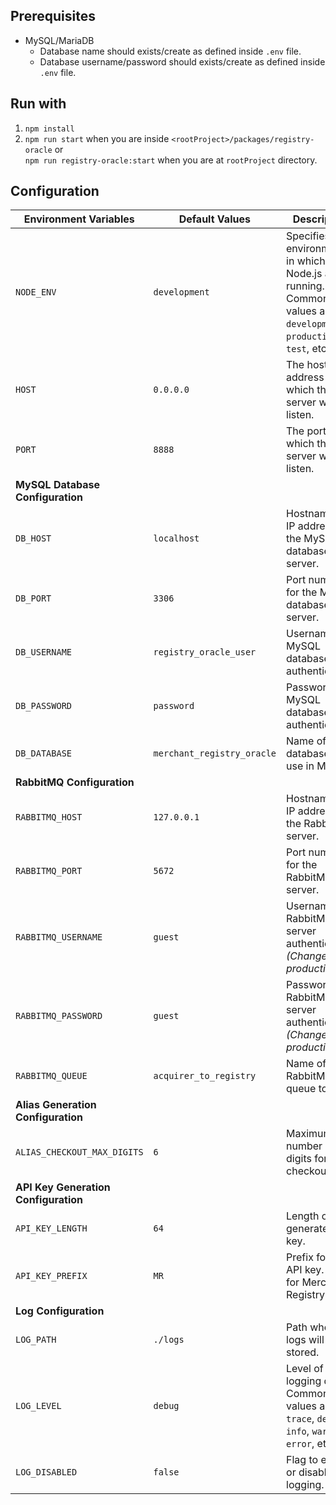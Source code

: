 ## Prerequisites

-   MySQL/MariaDB
    -   Database name should exists/create as defined inside `.env` file.
    -   Database username/password should exists/create as defined inside `.env` file.

## Run with

1. `npm install`
2. `npm run start` when you are inside `<rootProject>/packages/registry-oracle`
   or
   <br />
   `npm run registry-oracle:start` when you are at `rootProject` directory.

## Configuration

| Environment Variables                | Default Values             | Description                                                                                                                |
| ------------------------------------ | -------------------------- | -------------------------------------------------------------------------------------------------------------------------- |
| `NODE_ENV`                           | `development`              | Specifies the environment in which the Node.js app is running. Common values are `development`, `production`, `test`, etc. |
| `HOST`                               | `0.0.0.0`                  | The host IP address on which the server will listen.                                                                       |
| `PORT`                               | `8888`                     | The port on which the server will listen.                                                                                  |
| **MySQL Database Configuration**     |                            |                                                                                                                            |
| `DB_HOST`                            | `localhost`                | Hostname or IP address of the MySQL database server.                                                                       |
| `DB_PORT`                            | `3306`                     | Port number for the MySQL database server.                                                                                 |
| `DB_USERNAME`                        | `registry_oracle_user`     | Username for MySQL database authentication.                                                                                |
| `DB_PASSWORD`                        | `password`                 | Password for MySQL database authentication.                                                                                |
| `DB_DATABASE`                        | `merchant_registry_oracle` | Name of the database to use in MySQL.                                                                                      |
| **RabbitMQ Configuration**           |                            |                                                                                                                            |
| `RABBITMQ_HOST`                      | `127.0.0.1`                | Hostname or IP address of the RabbitMQ server.                                                                             |
| `RABBITMQ_PORT`                      | `5672`                     | Port number for the RabbitMQ server.                                                                                       |
| `RABBITMQ_USERNAME`                  | `guest`                    | Username for RabbitMQ server authentication. _(Change in production)_                                                      |
| `RABBITMQ_PASSWORD`                  | `guest`                    | Password for RabbitMQ server authentication. _(Change in production)_                                                      |
| `RABBITMQ_QUEUE`                     | `acquirer_to_registry`     | Name of the RabbitMQ queue to use.                                                                                         |
| **Alias Generation Configuration**   |                            |                                                                                                                            |
| `ALIAS_CHECKOUT_MAX_DIGITS`          | `6`                        | Maximum number of digits for alias checkout.                                                                               |
| **API Key Generation Configuration** |                            |                                                                                                                            |
| `API_KEY_LENGTH`                     | `64`                       | Length of the generated API key.                                                                                           |
| `API_KEY_PREFIX`                     | `MR`                       | Prefix for the API key. (`MR` for Merchant Registry)                                                                       |
| **Log Configuration**                |                            |                                                                                                                            |
| `LOG_PATH`                           | `./logs`                   | Path where logs will be stored.                                                                                            |
| `LOG_LEVEL`                          | `debug`                    | Level of logging detail. Common values are `trace`, `debug`, `info`, `warn`, `error`, etc.                                 |
| `LOG_DISABLED`                       | `false`                    | Flag to enable or disable logging.                                                                                         |
